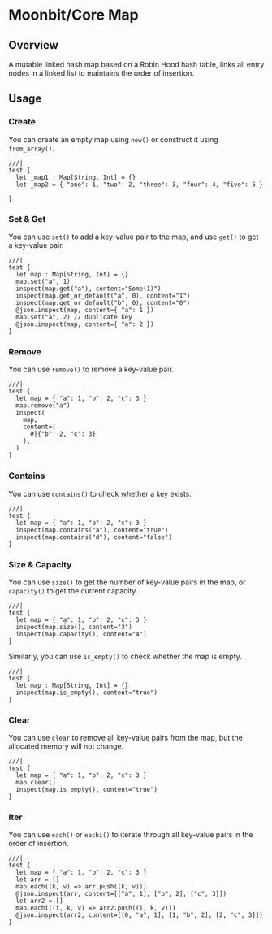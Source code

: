 # Moonbit/Core Map

## Overview

A mutable linked hash map based on a Robin Hood hash table, links all entry nodes in a linked list to maintains the order of insertion.

## Usage

### Create

You can create an empty map using `new()` or construct it using `from_array()`.

```moonbit 
///|
test {
  let _map1 : Map[String, Int] = {}
  let _map2 = { "one": 1, "two": 2, "three": 3, "four": 4, "five": 5 }

}
```

### Set & Get

You can use `set()` to add a key-value pair to the map, and use `get()` to get a key-value pair.

```moonbit
///|
test {
  let map : Map[String, Int] = {}
  map.set("a", 1)
  inspect(map.get("a"), content="Some(1)")
  inspect(map.get_or_default("a", 0), content="1")
  inspect(map.get_or_default("b", 0), content="0")
  @json.inspect(map, content={ "a": 1 })
  map.set("a", 2) // duplicate key
  @json.inspect(map, content={ "a": 2 })
}
```

### Remove

You can use `remove()` to remove a key-value pair.

```moonbit
///|
test {
  let map = { "a": 1, "b": 2, "c": 3 }
  map.remove("a")
  inspect(
    map,
    content=(
      #|{"b": 2, "c": 3}
    ),
  )
}
```

### Contains

You can use `contains()` to check whether a key exists.

```moonbit
///|
test {
  let map = { "a": 1, "b": 2, "c": 3 }
  inspect(map.contains("a"), content="true")
  inspect(map.contains("d"), content="false")
}
```

### Size & Capacity

You can use `size()` to get the number of key-value pairs in the map, or `capacity()` to get the current capacity.

```moonbit
///|
test {
  let map = { "a": 1, "b": 2, "c": 3 }
  inspect(map.size(), content="3")
  inspect(map.capacity(), content="4")
}
```

Similarly, you can use `is_empty()` to check whether the map is empty.

```moonbit
///|
test {
  let map : Map[String, Int] = {}
  inspect(map.is_empty(), content="true")
}
```

### Clear

You can use `clear` to remove all key-value pairs from the map, but the allocated memory will not change.

```moonbit
///|
test {
  let map = { "a": 1, "b": 2, "c": 3 }
  map.clear()
  inspect(map.is_empty(), content="true")
}
```

### Iter

You can use `each()` or `eachi()` to iterate through all key-value pairs in the order of insertion.

```moonbit
///|
test {
  let map = { "a": 1, "b": 2, "c": 3 }
  let arr = []
  map.each((k, v) => arr.push((k, v)))
  @json.inspect(arr, content=[["a", 1], ["b", 2], ["c", 3]])
  let arr2 = []
  map.eachi((i, k, v) => arr2.push((i, k, v)))
  @json.inspect(arr2, content=[[0, "a", 1], [1, "b", 2], [2, "c", 3]])
}
```



